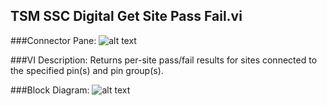 ## **TSM SSC Digital Get Site Pass Fail.vi**
###Connector Pane:
![alt text](/Instrument%20Control/Digital/Pattern%20Actions/TSM%20SSC%20Digital%20Get%20Site%20Pass%20Fail.vic.png "TSM SSC Digital Get Site Pass Fail.vi connector pane")

###VI Description:
Returns per-site pass/fail results for sites connected to the specified pin(s) and pin group(s).

###Block Diagram:
![alt text](/Instrument%20Control/Digital/Pattern%20Actions/TSM%20SSC%20Digital%20Get%20Site%20Pass%20Fail.vid.png "TSM SSC Digital Get Site Pass Fail.vi block diagram")
